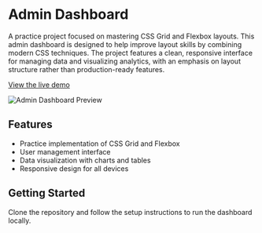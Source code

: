 # Admin Dashboard
A practice project focused on mastering CSS Grid and Flexbox layouts. This admin dashboard is designed to help improve layout skills by combining modern CSS techniques. The project features a clean, responsive interface for managing data and visualizing analytics, with an emphasis on layout structure rather than production-ready features.

[View the live demo](https://your-github-username.github.io/admin-dashboard/)

![Admin Dashboard Preview](./screenshot.png)

## Features

- Practice implementation of CSS Grid and Flexbox
- User management interface
- Data visualization with charts and tables
- Responsive design for all devices

## Getting Started

Clone the repository and follow the setup instructions to run the dashboard locally.
